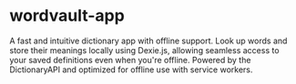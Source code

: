 # wordvault-app
A fast and intuitive dictionary app with offline support. Look up words and store their meanings locally using Dexie.js, allowing seamless access to your saved definitions even when you're offline. Powered by the DictionaryAPI and optimized for offline use with service workers.
